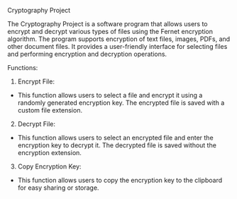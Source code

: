 Cryptography Project

The Cryptography Project is a software program that allows users to encrypt and
decrypt various types of files using the Fernet encryption algorithm. The program
supports encryption of text files, images, PDFs, and other document files. It
provides a user-friendly interface for selecting files and performing encryption
and decryption operations.


Functions:
1. Encrypt File:
 - This function allows users to select a file and encrypt it using a randomly
 generated encryption key. The encrypted file is saved with a custom file
 extension.
2. Decrypt File:
 - This function allows users to select an encrypted file and enter the encryption
 key to decrypt it. The decrypted file is saved without the encryption extension.
3. Copy Encryption Key:
 - This function allows users to copy the encryption key to the clipboard for
 easy sharing or storage.

